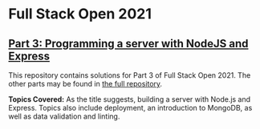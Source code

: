 # Full Stack Open 2021

## [Part 3: Programming a server with NodeJS and Express](https://fullstackopen.com/en/part3)

This repository contains solutions for Part 3 of Full Stack Open 2021. The other parts may be found in [the full repository](https://github.com/lsDantas/Full-Stack-Open-2021).

**Topics Covered:** As the title suggests, building a server with Node.js and Express. Topics also include deployment, an introduction to MongoDB, as well as data validation and linting.
